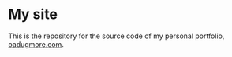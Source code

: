 # My site
This is the repository for the source code of my personal portfolio, [oadugmore.com](https://oadugmore.com).
